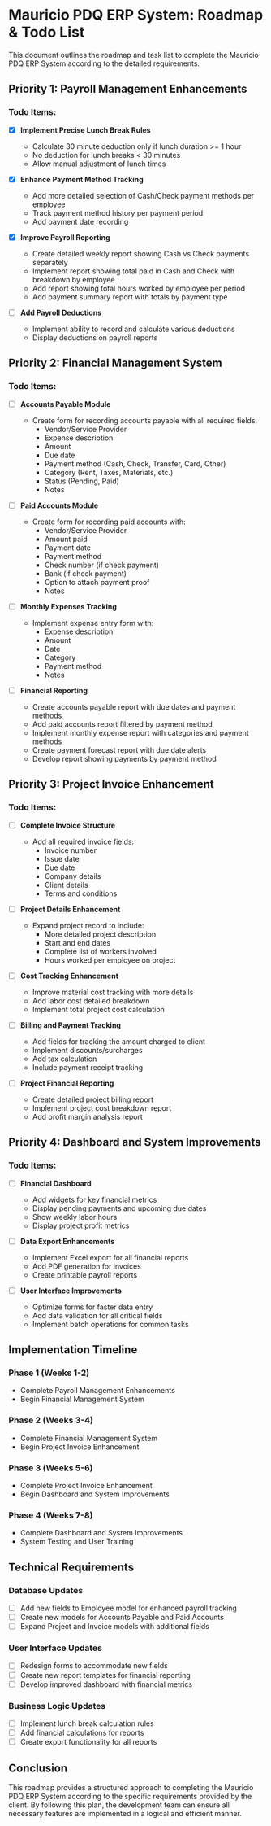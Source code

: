 # Mauricio PDQ ERP System: Roadmap & Todo List

This document outlines the roadmap and task list to complete the Mauricio PDQ ERP System according to the detailed requirements.

## Priority 1: Payroll Management Enhancements

### Todo Items:
- [x] **Implement Precise Lunch Break Rules**
  - Calculate 30 minute deduction only if lunch duration >= 1 hour
  - No deduction for lunch breaks < 30 minutes
  - Allow manual adjustment of lunch times

- [x] **Enhance Payment Method Tracking**
  - Add more detailed selection of Cash/Check payment methods per employee
  - Track payment method history per payment period
  - Add payment date recording

- [x] **Improve Payroll Reporting**
  - Create detailed weekly report showing Cash vs Check payments separately
  - Implement report showing total paid in Cash and Check with breakdown by employee
  - Add report showing total hours worked by employee per period
  - Add payment summary report with totals by payment type

- [ ] **Add Payroll Deductions**
  - Implement ability to record and calculate various deductions
  - Display deductions on payroll reports

## Priority 2: Financial Management System

### Todo Items:
- [ ] **Accounts Payable Module**
  - Create form for recording accounts payable with all required fields:
    - Vendor/Service Provider
    - Expense description
    - Amount
    - Due date
    - Payment method (Cash, Check, Transfer, Card, Other)
    - Category (Rent, Taxes, Materials, etc.)
    - Status (Pending, Paid)
    - Notes

- [ ] **Paid Accounts Module**
  - Create form for recording paid accounts with:
    - Vendor/Service Provider
    - Amount paid
    - Payment date
    - Payment method
    - Check number (if check payment)
    - Bank (if check payment)
    - Option to attach payment proof
    - Notes

- [ ] **Monthly Expenses Tracking**
  - Implement expense entry form with:
    - Expense description
    - Amount
    - Date
    - Category
    - Payment method
    - Notes

- [ ] **Financial Reporting**
  - Create accounts payable report with due dates and payment methods
  - Add paid accounts report filtered by payment method
  - Implement monthly expense report with categories and payment methods
  - Create payment forecast report with due date alerts
  - Develop report showing payments by payment method

## Priority 3: Project Invoice Enhancement

### Todo Items:
- [ ] **Complete Invoice Structure**
  - Add all required invoice fields:
    - Invoice number
    - Issue date
    - Due date
    - Company details
    - Client details
    - Terms and conditions

- [ ] **Project Details Enhancement**
  - Expand project record to include:
    - More detailed project description
    - Start and end dates
    - Complete list of workers involved
    - Hours worked per employee on project

- [ ] **Cost Tracking Enhancement**
  - Improve material cost tracking with more details
  - Add labor cost detailed breakdown
  - Implement total project cost calculation

- [ ] **Billing and Payment Tracking**
  - Add fields for tracking the amount charged to client
  - Implement discounts/surcharges
  - Add tax calculation
  - Include payment receipt tracking

- [ ] **Project Financial Reporting**
  - Create detailed project billing report
  - Implement project cost breakdown report
  - Add profit margin analysis report

## Priority 4: Dashboard and System Improvements

### Todo Items:
- [ ] **Financial Dashboard**
  - Add widgets for key financial metrics
  - Display pending payments and upcoming due dates
  - Show weekly labor hours
  - Display project profit metrics

- [ ] **Data Export Enhancements**
  - Implement Excel export for all financial reports
  - Add PDF generation for invoices
  - Create printable payroll reports

- [ ] **User Interface Improvements**
  - Optimize forms for faster data entry
  - Add data validation for all critical fields
  - Implement batch operations for common tasks

## Implementation Timeline

### Phase 1 (Weeks 1-2)
- Complete Payroll Management Enhancements
- Begin Financial Management System

### Phase 2 (Weeks 3-4)
- Complete Financial Management System
- Begin Project Invoice Enhancement

### Phase 3 (Weeks 5-6)
- Complete Project Invoice Enhancement
- Begin Dashboard and System Improvements

### Phase 4 (Weeks 7-8)
- Complete Dashboard and System Improvements
- System Testing and User Training

## Technical Requirements

### Database Updates
- [ ] Add new fields to Employee model for enhanced payroll tracking
- [ ] Create new models for Accounts Payable and Paid Accounts
- [ ] Expand Project and Invoice models with additional fields

### User Interface Updates
- [ ] Redesign forms to accommodate new fields
- [ ] Create new report templates for financial reporting
- [ ] Develop improved dashboard with financial metrics

### Business Logic Updates
- [ ] Implement lunch break calculation rules
- [ ] Add financial calculations for reports
- [ ] Create export functionality for all reports

## Conclusion

This roadmap provides a structured approach to completing the Mauricio PDQ ERP System according to the specific requirements provided by the client. By following this plan, the development team can ensure all necessary features are implemented in a logical and efficient manner.
